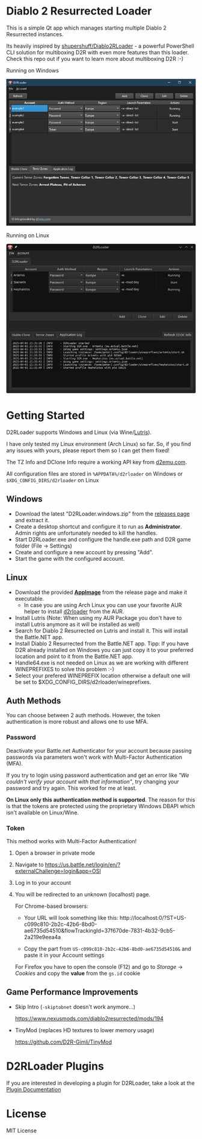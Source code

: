 # Diablo 2 Resurrected Loader

This is a simple Qt app which manages starting multiple Diablo 2 Resurrected instances.

Its heavily inspired by <a href="https://github.com/shupershuff/Diablo2RLoader">shupershuff/Diablo2RLoader</a> - a powerful PowerShell CLI solution for multiboxing D2R with even more features than this loader. Check this repo out if you want to learn more about multiboxing D2R :-)


Running on Windows

![Screenshot](./resources/screenshot_windows.png "D2R Loader Windows Screenshot")

Running on Linux

![Screenshot](./resources/screenshot_linux.png "D2R Loader Linux Screenshot")


# Getting Started

D2RLoader supports Windows and Linux (via Wine/[Lutris](https://lutris.net)).

I have only tested my Linux environment (Arch Linux) so far. So, if you find any issues with yours, please report them so I can get them fixed!

The TZ Info and DClone Info require a working API key from [d2emu.com](https://d2emu.com).

All configuration files are stored in ``%APPDATA%/d2rloader`` on Windows or ``$XDG_CONFIG_DIRS/d2rloader`` on Linux


## Windows

- Download the latest "D2RLoader.windows.zip" from the [releases page](https://github.com/sh4nks/d2rloader/releases) and extract it.
- Create a desktop shortcut and configure it to run as **Administrator**. Admin rights are unfortunately needed to kill the handles.
- Start D2RLoader.exe and configure the handle.exe path and D2R game folder (File -> Settings)
- Create and configure a new account by pressing "Add".
- Start the game with the configured account.

## Linux

- Download the provided [**AppImage**](https://github.com/sh4nks/d2rloader/releases) from the release page and make it executable.
  - In case you are using Arch Linux you can use your favorite AUR helper to install [d2rloader](https://aur.archlinux.org/packages/d2rloader) from the AUR.
- Install Lutris (Note: When using my AUR Package you don't have to install Lutris anymore as it will be installed as well)
- Search for Diablo 2 Resurrected on Lutris and install it. This will install the Battle.NET app.
- Install Diablo 2 Resurrected from the Battle.NET app. Tipp: If you have D2R already installed on Windows you can just copy it to your preferred location and point to it from the Battle.NET app.
- Handle64.exe is not needed on Linux as we are working with different WINEPREFIXES to solve this problem :-)
- Select your prefered WINEPREFIX location otherwise a default one will be set to $XDG_CONFIG_DIRS/d2rloader/wineprefixes.

## Auth Methods

You can choose between 2 auth methods. However, the token authentication is more robust and allows one to use MFA.

### Password

Deactivate your Battle.net Authenticator for your account because passing passwords via parameters won't work with Multi-Factor Authentication (MFA).

If you try to login using password authentication and get an error like  _"We couldn't verify your account with that information"_, try changing your password and try again. This worked for me at least.

**On Linux only this authentication method is supported**. The reason for this is that the tokens are protected using the proprietary Windows DBAPI which isn't available on Linux/Wine.


### Token

This method works with Multi-Factor Authentication!

1. Open a browser in private mode
2. Navigate to https://us.battle.net/login/en/?externalChallenge=login&app=OSI
3. Log in to your account
4. You will be redirected to an unknown (localhost) page.

    For Chrome-based browsers:

    - Your URL will look something like this:
    http://localhost:0/?ST=US-c099c810-2b2c-42b6-8bd0-ae6735d54510&flowTrackingId=37f670de-7831-4b32-9cb5-2a219e9eea4a

    - Copy the part from ``US-c099c810-2b2c-42b6-8bd0-ae6735d54510&`` and paste it in your Account settings

    For Firefox you have to open the console (F12) and go to _Storage_ -> _Cookies_ and copy the **value** from the ``gs.id`` cookie

## Game Performance Improvements

- Skip Intro (``-skiptobnet`` doesn't work anymore...)

  https://www.nexusmods.com/diablo2resurrected/mods/194


- TinyMod (replaces HD textures to lower memory usage)

  https://github.com/D2R-Gimli/TinyMod


# D2RLoader Plugins

If you are interested in developing a plugin for D2RLoader, take a look at the [Plugin Documentation](./PLUGINS.md)


# License

MIT License

